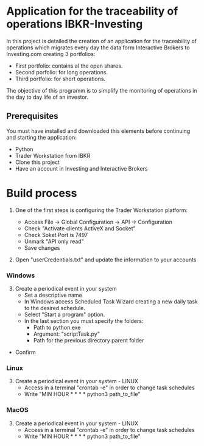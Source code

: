 # Application for the traceability of operations IBKR-Investing

In this project is detailed the creation of an application for the traceability of operations which migrates every day the data form Interactive Brokers to Investing.com creating 3 portfolios:
- First portfolio: contains al the open shares.
- Second porfolio: for long operations.
- Third portfolio: for short operations.

The objective of this programm is to simplify the monitoring of operations in the day to day life of an investor.

## Prerequisites

You must have installed and downloaded this elements before continuing and starting the application:
  * Python 
  * Trader Workstation from IBKR
  * Clone this project
  * Have an account in Investing and Interactive Brokers

# Build process

1) One of the first steps is configuring the Trader Workstation platform:
   * Access File -> Global Configuration -> API -> Configuration
   * Check "Activate clients ActiveX and Socket"
   * Check Soket Port is 7497
   * Unmark "API only read"
   * Save changes

2) Open "userCredentials.txt" and update the information to your accounts

### Windows

3) Create a periodical event in your system 
   * Set a descriptive name
   * In Windows access Scheduled Task Wizard creating a new daily task to the desired schedule.
   * Select "Start a program" option.
   * In the last section you must specify the folders:
     * Path to python.exe
     * Argument: "scriptTask.py"
     * Path for the previous directory parent folder
  *  Confirm

### Linux

3) Create a periodical event in your system - LINUX
   * Access in a terminal "crontab -e" in order to change task schedules
   * Write "MIN HOUR * * * *  python3 path_to_file"

### MacOS

3) Create a periodical event in your system - LINUX
   * Access in a terminal "crontab -e" in order to change task schedules
   * Write "MIN HOUR * * * *  python3 path_to_file"




